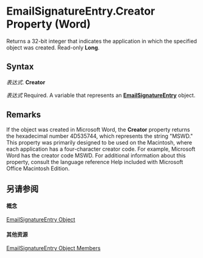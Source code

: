 
# EmailSignatureEntry.Creator Property (Word)

Returns a 32-bit integer that indicates the application in which the specified object was created. Read-only  **Long**.


## Syntax

 _表达式_. **Creator**

 _表达式_ Required. A variable that represents an **[EmailSignatureEntry](a8cf11de-7a46-c609-3cd7-508e9ef91e09.md)** object.


## Remarks

If the object was created in Microsoft Word, the  **Creator** property returns the hexadecimal number 4D535744, which represents the string "MSWD." This property was primarily designed to be used on the Macintosh, where each application has a four-character creator code. For example, Microsoft Word has the creator code MSWD. For additional information about this property, consult the language reference Help included with Microsoft Office Macintosh Edition.


## 另请参阅


#### 概念


[EmailSignatureEntry Object](a8cf11de-7a46-c609-3cd7-508e9ef91e09.md)
#### 其他资源


[EmailSignatureEntry Object Members](http://msdn.microsoft.com/library/4ec037f6-f6f0-bf14-7971-42d87cfec118%28Office.15%29.aspx)